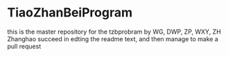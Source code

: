 # TiaoZhanBeiProgram
this is the master repository for the tzbprobram by WG, DWP, ZP, WXY, ZH
Zhanghao succeed in edting the readme text, and then manage to make a pull request
